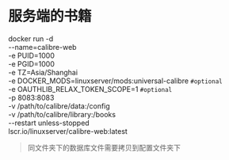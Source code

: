 # 服务端的书籍
docker run -d \
  --name=calibre-web \
  -e PUID=1000 \
  -e PGID=1000 \
  -e TZ=Asia/Shanghai \
  -e DOCKER_MODS=linuxserver/mods:universal-calibre `#optional` \
  -e OAUTHLIB_RELAX_TOKEN_SCOPE=1 `#optional` \
  -p 8083:8083 \
  -v /path/to/calibre/data:/config \
  -v /path/to/calibre/library:/books \
  --restart unless-stopped \
  lscr.io/linuxserver/calibre-web:latest

> 同文件夹下的数据库文件需要拷贝到配置文件夹下
